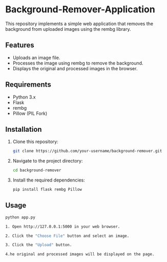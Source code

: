 # Background-Remover-Application

This repository implements a simple web application that removes the background from uploaded images using the rembg library.

## Features
- Uploads an image file.
- Processes the image using rembg to remove the background.
- Displays the original and processed images in the browser.

## Requirements
- Python 3.x
- Flask
- rembg
- Pillow (PIL Fork)

## Installation
1. Clone this repository:
   ```bash
   git clone https://github.com/your-username/background-remover.git
2. Navigate to the project directory:
   ```bash
   cd background-remover
3. Install the required dependencies:
   ```bash
   pip install flask rembg Pillow

## Usage
   ```bash
   python app.py

1. Open http://127.0.0.1:5000 in your web browser.

2. Click the "Choose File" button and select an image.

3. Click the "Upload" button.

4.he original and processed images will be displayed on the page.

